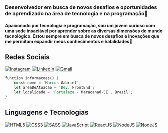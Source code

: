 ### Desenvolvedor em busca de novos desafios e oportunidades de aprendizado na área de tecnologia e na programação🤠

#### Apaixonado por tecnologia e programação, sou um jovem curioso com uma sede insaciável por aprender sobre as diversas dimensões do mundo tecnológico. Estou sempre em busca de novos desafios e inovações que me permitam expandir meus conhecimentos e habilidades🤖

## Redes Sociais

[![Instagram](https://img.shields.io/badge/Instagram-E4405F?style=for-the-badge&logo=instagram&logoColor=white)](https://www.instagram.com/mxrqiim/) [![LinkedIn](https://img.shields.io/badge/LinkedIn-0077B5?style=for-the-badge&logo=linkedin&logoColor=white)](https://www.linkedin.com/in/marcos-gabriel-05287a322/) [![Gmail](https://img.shields.io/badge/Gmail-D14836?style=for-the-badge&logo=gmail&logoColor=white)](marcosindev@gmail.com)

```rust
function informacoes() {
    const nome = 'Marcos Gabriel';
    let areaDeAtuacao = 'Dev. FrontEnd';
    let localidade = 'Fortaleza - Maracanaú-CE , Brazil';
}
```
## Linguagens e Tecnologias
<div>
    <img align="center" alt="HTML5" src="https://img.shields.io/badge/HTML5-E34F26?style=for-the-badge&logo=html5&logoColor=white"/>
    <img align="center" alt="CSS3" src="https://img.shields.io/badge/CSS3-1572B6?style=for-the-badge&logo=css3&logoColor=white"/>
    <img align="center" alt="SASS" src="https://img.shields.io/badge/Sass-CC6699?style=for-the-badge&logo=sass&logoColor=white"/>
    <img align="center" alt="JavaScript" src="https://img.shields.io/badge/JavaScript-F7DF1E?style=for-the-badge&logo=javascript&logoColor=black"/>
    <img align="center" alt="ReactJS" src="https://img.shields.io/badge/React-20232A?style=for-the-badge&logo=react&logoColor=61DAFB)"/>
    <img align="center" alt="NodeJS" src="https://img.shields.io/badge/Node.js-43853D?style=for-the-badge&logo=node.js&logoColor=white"/>
    <img align="center" alt="NodeJS" src="https://img.shields.io/badge/Python-14354C?style=for-the-badge&logo=python&logoColor=white"/>
</div>
